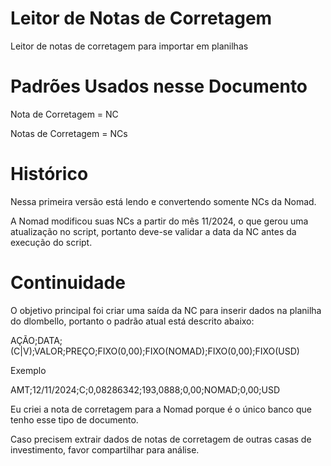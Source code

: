 # Leitor de Notas de Corretagem
Leitor de notas de corretagem para importar em planilhas

# Padrões Usados nesse Documento
Nota de Corretagem = NC

Notas de Corretagem = NCs

# Histórico
Nessa primeira versão está lendo e convertendo somente NCs da Nomad.

A Nomad modificou suas NCs a partir do mês 11/2024, o que gerou uma atualização no script, portanto deve-se validar a data da NC antes da execução do script.

# Continuidade
O objetivo principal foi criar uma saída da NC para inserir dados na planilha do dlombello, portanto o padrão atual está descrito abaixo:

AÇÃO;DATA;(C|V);VALOR;PREÇO;FIXO(0,00);FIXO(NOMAD);FIXO(0,00);FIXO(USD)

Exemplo

AMT;12/11/2024;C;0,08286342;193,0888;0,00;NOMAD;0,00;USD


Eu criei a nota de corretagem para a Nomad porque é o único banco que tenho esse tipo de documento.

Caso precisem extrair dados de notas de corretagem de outras casas de investimento, favor compartilhar para análise.

